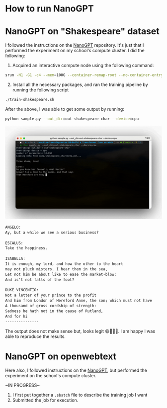 # How to run NanoGPT

# NanoGPT on "Shakespeare" dataset
I followed the instructions on the [NanoGPT](https://github.com/karpathy/nanoGPT) repository. It's just that I performed the experiment on my school's compute cluster. I did the following:

1. Acquired an interactive compute node using the following command:

```sh
srun -N1 -G1 -c4 --mem=100G --container-remap-root --no-container-entrypoint --container-image /work/group/humingamelab/sqsh_images/pytorch.sqsh --container-mounts="${HOME}"/machine-learning-notes:/workdir --container-workdir /workdir --pty bash -i
```

2. Install all the necessary packages, and ran the training pipeline by running the following script

```sh
./train-shakespeare.sh
```

After the above, I was able to get some output by running:

```sh
python sample.py --out_dir=out-shakespeare-char --device=cpu
```

![Shakespeare output demo](./img/img-1.gif)

```txt
ANGELO:
Ay, but a while we see a serious business?

ESCALUS:
Take the happiness.

ISABELLA:
It is enough, my lord, and how the other to the heart
may not pluck misters. I hear them in the sea,
Let not him be about like to ease the market-blow:
And is't not falls of the foot?

DUKE VINCENTIO:
Not a letter of your prince to the profit
And him from London of Hereford Anne, the son; which must not have
A thousand of gross cordship of strength:
Sadness he hath not in the cause of Rutland,
And for hi
---------------
```
The output does not make sense but, looks legit 😆🤷🏾‍♂️. I am happy I was able to reproduce the results.

# NanoGPT on openwebtext

Here also, I followed instructions on the [NanoGPT](https://github.com/karpathy/nanoGPT), but performed the experiment on the school's compute cluster.

~IN PROGRESS~
1. I first put together a `.sbatch` file to describe the training job I want
2. Submitted the job for execution.